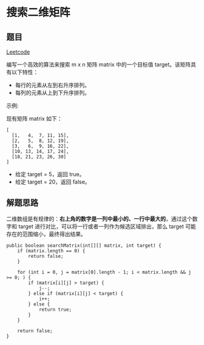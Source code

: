 # 搜索二维矩阵

## 题目

[Leetcode](https://leetcode-cn.com/problems/search-a-2d-matrix-ii/)

编写一个高效的算法来搜索 m x n 矩阵 matrix 中的一个目标值 target。该矩阵具有以下特性：

  - 每行的元素从左到右升序排列。
  - 每列的元素从上到下升序排列。

示例:

现有矩阵 matrix 如下：

```
[
  [1,   4,  7, 11, 15],
  [2,   5,  8, 12, 19],
  [3,   6,  9, 16, 22],
  [10, 13, 14, 17, 24],
  [18, 21, 23, 26, 30]
]
```

  - 给定 target = 5，返回 true。
  - 给定 target = 20，返回 false。

## 解题思路

二维数组是有规律的：**右上角的数字是一列中最小的、一行中最大的**，通过这个数字和 target 进行对比，可以将一行或者一列作为候选区域排出，那么 target 可能存在的范围缩小，最终得出结果。

```
public boolean searchMatrix(int[][] matrix, int target) {
    if (matrix.length == 0) {
        return false;
    }

    for (int i = 0, j = matrix[0].length - 1; i < matrix.length && j >= 0; ) {
        if (matrix[i][j] > target) {
            j--;
        } else if (matrix[i][j] < target) {
            i++;
        } else {
            return true;
        }
    }

    return false;
}
```
